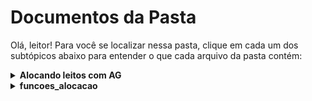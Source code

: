 # Documentos da Pasta
Olá, leitor! Para você se localizar nessa pasta, clique em cada um dos subtópicos abaixo para entender o que cada arquivo da pasta contém:
<details><summary><b>Alocando leitos com AG</b></summary>


Esse arquivo `.ipynb` contem o nosso código comentado e interpretado. Nele, nós buscamos utilizar algoritmos genéticos para apresentar uma possível solução ao problema de alocação de leitos na maternidade de hospitais. Para tanto, foi necessário utilizar as funções importadas do arquivo `funcoes_alocacao`.

 
</details>
<details><summary><b>funcoes_alocacao</b></summary>

Esse arquivo `.py` funciona basicamente como biblioteca para o desenvolvimento do nosso algoritmo genético. Todas as funções contidas nele foram importadas no arquivo `Alocando leitos com AG`

</p>
</details>
